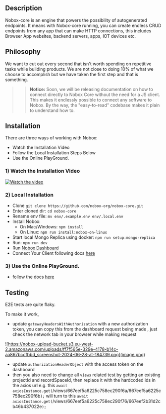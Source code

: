 ## Description
Nobox-core is an engine that powers the possibility of autogenerated endpoints. It means with Nobox-core running, you can create endless CRUD endpoints from any app that can make HTTP connections, this includes Browser App websites, backend servers, apps, IOT devices etc.

## Philosophy
We want to cut out every second that isn't worth spending on repetitive tasks while building products. We are not close to doing 10% of what we choose to accomplish but we have taken the first step and that is something.

>> **Notice:** Soon, we will be releasing documentation on how to connect directly to Nobox Core without the need for a JS client. This makes it endlessly possible to connect any software to Nobox. By the way, the "easy-to-read" codebase makes it plain to understand how to.

## Installation
There are three ways of working with Nobox:
- Watch the Installation Video
- Follow the Local Installation Steps Below
- Use the Online PlayGround.

  
### 1)  Watch the Installation Video
[![Watch the video](https://img.youtube.com/vi/dQRRV61Tpjw/hqdefault.jpg)](https://www.youtube.com/embed/dQRRV61Tpjw)


### 2) Local Installation
-  Clone `git clone https://github.com/nobox-org/nobox-core.git`
-  Enter cloned dir: `cd nobox-core`
-  Rename env file: `mv env/.example.env env/.local.env`
-  Install Nobox:
    - On Mac/Windows: `npm install`
    - On Linux: `npm run install:nobox-on-linux`
-  Start local Mongo Replica using docker: `npm run setup:mongo-replica`
-  Run: `npm run dev`
- Run [Nobox Dashboard](https://github.com/nobox-org/nobox-console)
- Connect Your Client following docs [here](https://www.docs.nobox.cloud/integrate-nobox)

### 3) Use the Online PlayGround.
- follow the docs [here](https://docs.nobox.cloud)


## Testing
E2E tests are quite flaky.

To make it work, 
- update `gatewayHeadersWithAuthorization` with a new authorization token, you can copy this from the dashboard request being made , just check the network tab in your browser while making request

![https://nobox-upload-bucket.s3.eu-west-2.amazonaws.com/uploads/ff7f565e-329e-4178-b14c-aa867bccfbbd_screenshot-2024-06-28-at-184739.png](image.png)

-  update `authorizationHeaderObject` with the access token on the dashboard
- then you also need to change all `views` related test by getting an existing projectId and recordSpaceId, then replace it with the hardcoded ids in the axios url e.g. this `await axiosInstance.get(`/views/667eef5a6225c758ec290f6a/667eef5a6225c758ec290f6b`);` will turn to this `await axiosInstance.get(`/views/667eef5a6225c758ec290f76/667eef2b31d2cb46b437022e`);`